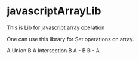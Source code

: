 javascriptArrayLib
==================

This is Lib for javascript array operation

One can use this library for Set operations on array.

A Union B
A Intersection B
A - B
B - A 
